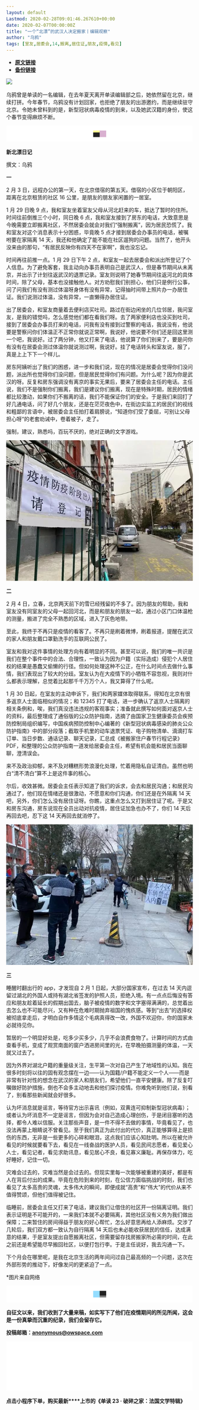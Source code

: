 ```yaml
---
layout: default
Lastmod: 2020-02-28T09:01:46.267610+00:00
date: 2020-02-07T00:00:00Z
title: "一个“北漂”的武汉人决定搬家丨编辑观察"
author: "乌鸦"
tags: [室友,居委会,14,搬离,居住证,朋友,疫情,看见]
---
```


* [**原文链接**](http://mp.weixin.qq.com/s?__biz=MzA3MzYzNjMyMA==&mid=2650193770&idx=2&sn=8879404c1b3433aed7aa06b8b185d535&chksm=870e1fe5b07996f30b64675571031b3c0371542d4f07f7b05c3dfd4740ea0fef2c95d4c49e9e#rd)
* [**备份链接**](http://archive.ph/PnbfE)


![](/images/post/5e48163f1f3b0f0019e409bece5e3449.jpg)

  

乌鸦曾是单读的一名编辑，在去年夏天离开单读编辑部之后，她依然留在北京，继续打拼。今年春节，乌鸦没有计划回家，也拒绝了朋友的出游邀约，而是继续驻守北京。令她未曾料到的是，新型冠状病毒疫情的到来，以及她武汉籍的身份，使这个春节变得麻烦不断。

  

![](/images/post/ff442fb7c0aaadf1a43fcd9a2ccfdef9.jpg)

  

**新北漂日记**

  

撰文：乌鸦

**一**

2 月 3 日，远程办公的第一天，在北京借宿的第五天。借宿的小区位于朝阳区，距离在北京租赁的社区 16 公里，是朋友的朋友家闲置的一居室。

1 月 29 日晚 9 点，我和室友坐着室友父母从河北赶来的车，抵达了暂时的住所。时间往前倒推三个小时，同日晚 6 点，我和室友接到了房东的电话，大致意思是今晚需要立即搬离社区，不然居委会就会对我们“强制搬离”，因为居民恐慌了。我和室友对这个消息表示十分困惑，毕竟晚 5 点才接到居委会办事员的电话，被嘱咐要在家隔离 14 天，我还和他确定了能不能在社区遛狗的问题。当然了，他开头没来由的那句，“有居民反映你有四天不在家啊”，我也没忘记。

时间再往前推一点。1 月 29 日下午 2 点，和室友一起去居委会和派出所登记了个人信息。为了避免客套，我主动向办事员表明自己是武汉人，但是春节期间从未离京，并出示了计划往返武汉的退票记录。室友则说明了她春节期间往返河北的具体时间，除了父母，基本也没接触他人。对方劝慰我们别担心，他们只是例行公事，问了问我们有没有测过体温呀身体有没有异常，记得抽时间带上照片办一办居住证。我们说测过体温，没有异常，一直懒得办居住证。

出了居委会，和室友商量着去便利店买吐司。路过在街边闲坐的几位邻居，我问室友，是我的错觉吗，怎么感觉他们都在看我们呀。去了两家便利店也没买到吐司，接到了居委会办事员打来的电话，问我有没有接到过警察的电话，我说没有，他说要是警察问你们体温正不正常你就说正常啊，我说好，他说要不你们还是回这里测一个吧，我说好。过了两分钟，他又打来了电话，他说算了你们别来了，要是问你有没有在居委会测过体温你就说测过啊，我说好。挂了电话转头和室友说，服了，真是上上下下一个样儿。

房东阿姨听出了我们的困惑，进一步和我们说，现在的情况是居委会觉得你们没问题，派出所也觉得你们没问题，但是居民觉得你们有问题。为什么呢？因为你是武汉的呀。反复和房东强调没有离京的事实无果后，要来了居委会主任的电话。主任说，我们不是强制你们搬离，我们是建议你们搬离，现在是特殊时期，居民的情绪都比较激动，如果你们不搬离的话，我们不能保证你们的安全。于是我们来回打了好几通电话，问了好几个朋友，还是在茫茫夜色中，在街边实监工的居民们的视线和粗鄙的言语中，被居委会主任拍打着肩膀说，“知道你们受了委屈，可别让父母担心呀“的老套劝诫中，卷着被子，走了。

强制，建议，熟悉吗，百玩不厌的，绝对正确的文字游戏。

  

![](/images/post/f16ed88463bd937345dff3398a3c499b.jpg)

  

**二**

2 月 4 日，立春，北京两天前下的雪已经残留的不多了。因为朋友的帮助，我和室友没有同室友的父母一起回河北，而是和朋友的朋友一起，通过小区门口体温枪的测量，搬进了完全不熟悉的区域，进入了灰色地带。

至此，我终于不再只是疫情的看客了。不再只是刷着微博，刷着报道，提醒在武汉的家人和朋友戴口罩勤洗手的互联网公民了。

室友和我对这件事情的处理方向有着明显的不同。甚至可以说，我们的唯一共识是我们在整个事件中的合法、合理性，一致认为因为户籍（实际造成）侵犯个人居住权的结果是愚蠢又偷懒的行径。但如何处理这种不公正，在什么时间点去做什么事情，我们表现出了较大的分歧。室友认为在大疫情下的小牺牲不容忽视，我则对什么都表示理解，总觉着比起那千千万万个人，我又算得了什么呢。

1 月 30 日起，在室友的主动申诉下，我们和两家媒体取得联系，得知在北京有很多返京人士面临相似的情况；和 12345 打了电话，进一步确认了返京人士隔离的相关条例和，唉，我们真没违法违规的客观事实；准备就此撰写如何面对返京人士的资料，最后整理成了通俗版的公众防护指南，选摘了由国家卫生健康委员会疾预防控制局组织编写，中国疾病预防控制中心编著的《新型冠状病毒感染的肺炎公众防护指南》中的部分段落；截取手机里的动车退票凭证、电子购物清单、滴滴打车订单、当日步数、通话记录、聊天记录，汇总成《被搬家住户春节行程记录》PDF，和整理的公众防护指南一道发给居委会主任，希望有机会能和居民当面聊聊，澄清误会。

来不及政治抑郁，来不及对糟糕形势浪漫化处理，忙着用隐私自证清白。虽然也明白“清不清白”算不上是这件事的核心。

尔后，收效甚微。居委会主任表示知道了我们的诉求，会去和居民沟通；和居民沟通过了，他们现在情绪还是很激动，不愿意和你们沟通，你们还是在外隔离 14 天吧，另外，你们怎么没有居住证呀。你瞧，这重点怎么又打到居住证了呢。于是又和房东沟通，房东说现在全员出动对抗疫情，居住证加急也办不了，你们 14 天后再回去吧，忍下这 14 天再回去就消停了。

![](/images/post/955a29891888c77d89ec04d63baceb74.jpg)

  

**三**

睡醒时翻出行的 app，才发现自 2 月 1 日起，大部分国家宣布，在过去 14 天内逗留过湖北的外国人或持有湖北省签发的护照人员，拒绝入境。有一点点后悔没有答应和朋友趁着延长的假期出国去，脑子被疫情的数字和文字塞得满满的，总觉着出去怎么也不可能尽兴，又有种在危难时期抛弃祖国的愧疚感。等到“出去”的选择权被彻底拿走后，才明白自作多情这个毛病真得改一改，外国不欢迎你，你的国家未必就待见你。

暂居的一个明显好处是，吃多少买多少，几乎不会浪费食物了。计算时间的方式由查看手机，变成了观赏南面的窗户洒进房间里的光，在早晚拍摄测量的体温，一天就又过去了。

因为外界对湖北户籍的重量级关注，生平第一次对自己产生了地域性的认知。我在很多时刻将以往的固有观念摆在一边——认为国籍/户籍不能定义一个人——而是非常有针对性的想念在武汉的家人和朋友们，希望他们一直平安健康。除了反复叮嘱做好防护措施，倒也不会多主动地去和他们探讨疫情。你难免听到他们说，别看了，别看那些新闻就会好很多。

认为坏消息就是谣言，等待官方出示喜讯（例如，双黄连可抑制新型冠状病毒）；或者认为坏消息不一定是谣言，但因为会对自己造成心理创伤，于是闭目塞听的选择，都令人难以信服。关注那些声音，是一件不得不去做的事情，毕竟看见了，也没法再蒙上眼睛说不曾看见。至于我们真正为此付出的代价，真正能够算得上是损伤的东西，无非是一些更多的心碎和眼泪，这点我们应该心知肚明。所以在被允许看见的时候就要看下去，看见在一线奋战的医护人员，看见民间志愿者，看见爱心人士，看见记者，看见求助讯息，看见居心不良，看见寡义廉耻。再保存体力，吃好睡好，记住一切。

灾难会过去的，灾难当然是会过去的。但现实里每一次能够被重建的美好，都是有人在背后付出的成果。毕竟在危险到来的时刻，在公信力面临挑战的时刻，我们也看见了太多高贵的灵魂，太多伟大的瞬间，即便成就“高贵”和“伟大”的代价从来不值得赞颂，但他们值得被记住。

临睡前，居委会主任又打来了电话，建议我们让借住的社区开一份隔离证明。我们表示证明是不可能开的，一来我们本就不必要隔离，其他社区没有义务为我们做出保障；二来暂住的房间得益于朋友的好心帮忙，怎么好意思再给人添麻烦。交涉了几轮后，我们双方都一致认为自行隔离 14 天后也未必能收获居民的信任，达成满意的结果，于是室友提出自愿搬离社区，但需要留存找房搬家所必需的时间，在此之前还是希望能尽早搬回社区，以便打包行李。于是主任说好，我去沟通一下。

下个月会在哪里呢，是我在北京生活的两年间问过自己最高频的一个问题，这次在外部形势的推动下，好像发问的更紧迫了一点。

  

\*图片来自网络

![](/images/post/affc28fddff1d3f0aefb30dbee13758a.jpg)

  

**自征文以来，我们收到了大量来稿，如实写下了他们在疫情期间的所见所闻，这会是一份真挚而沉重的纪录，我们会留存它。**

  

**投稿邮箱：anonymous@owspace.com**

![](/images/post/0aa0b95256826e6b732cf28e96b14549.jpg)

**点击小程序下单，购买最新****上市的《单读 23 · 破碎之家：法国文学特辑》**

